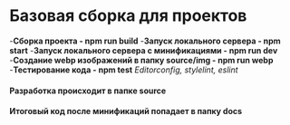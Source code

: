 # Базовая сборка для проектов

-**Сборка проекта - npm run build**
-**Запуск локального сервера - npm start**
-**Запуск локального сервера с минификациями - npm run dev**
-**Создание webp изображений в папку source/img - npm run webp**
-**Тестирование кода - npm test**
*Editorconfig, stylelint, eslint*

#### Разработка происходит в папке source
#### Итоговый код после минификаций попадает в папку docs

